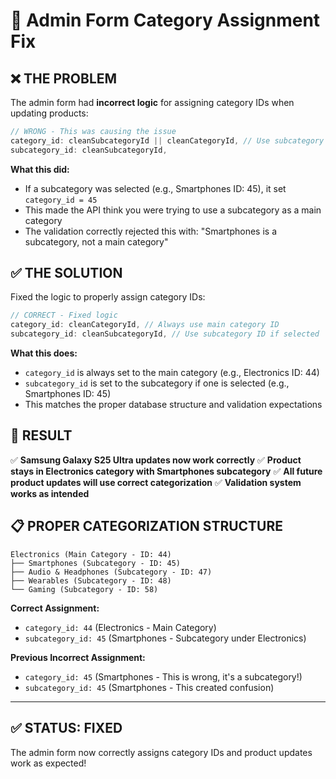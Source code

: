 # 🔧 Admin Form Category Assignment Fix

## ❌ **THE PROBLEM**

The admin form had **incorrect logic** for assigning category IDs when updating products:

```javascript
// WRONG - This was causing the issue
category_id: cleanSubcategoryId || cleanCategoryId, // Use subcategory if selected, otherwise main category
subcategory_id: cleanSubcategoryId,
```

**What this did:**
- If a subcategory was selected (e.g., Smartphones ID: 45), it set `category_id = 45`
- This made the API think you were trying to use a subcategory as a main category
- The validation correctly rejected this with: "Smartphones is a subcategory, not a main category"

## ✅ **THE SOLUTION**

Fixed the logic to properly assign category IDs:

```javascript
// CORRECT - Fixed logic
category_id: cleanCategoryId, // Always use main category ID
subcategory_id: cleanSubcategoryId, // Use subcategory ID if selected
```

**What this does:**
- `category_id` is always set to the main category (e.g., Electronics ID: 44)
- `subcategory_id` is set to the subcategory if one is selected (e.g., Smartphones ID: 45)
- This matches the proper database structure and validation expectations

## 🎯 **RESULT**

✅ **Samsung Galaxy S25 Ultra updates now work correctly**
✅ **Product stays in Electronics category with Smartphones subcategory**
✅ **All future product updates will use correct categorization**
✅ **Validation system works as intended**

## 📋 **PROPER CATEGORIZATION STRUCTURE**

```
Electronics (Main Category - ID: 44)
├── Smartphones (Subcategory - ID: 45)
├── Audio & Headphones (Subcategory - ID: 47)
├── Wearables (Subcategory - ID: 48)
└── Gaming (Subcategory - ID: 58)
```

**Correct Assignment:**
- `category_id: 44` (Electronics - Main Category)
- `subcategory_id: 45` (Smartphones - Subcategory under Electronics)

**Previous Incorrect Assignment:**
- `category_id: 45` (Smartphones - This is wrong, it's a subcategory!)
- `subcategory_id: 45` (Smartphones - This created confusion)

---

## ✅ **STATUS: FIXED**

The admin form now correctly assigns category IDs and product updates work as expected!
